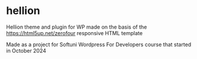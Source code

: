 # hellion
 Hellion theme and plugin for WP made on the basis of the https://html5up.net/zerofour responsive HTML template

 Made as a project for Softuni Wordpress For Developers course that started in October 2024



